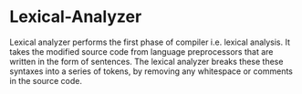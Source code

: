 # Lexical-Analyzer
Lexical analyzer performs the first phase of compiler i.e. lexical analysis. It takes the modified source code from language preprocessors that are written in the form of sentences. The lexical analyzer breaks these these syntaxes into a series of tokens, by removing any whitespace or comments in the source code.  
